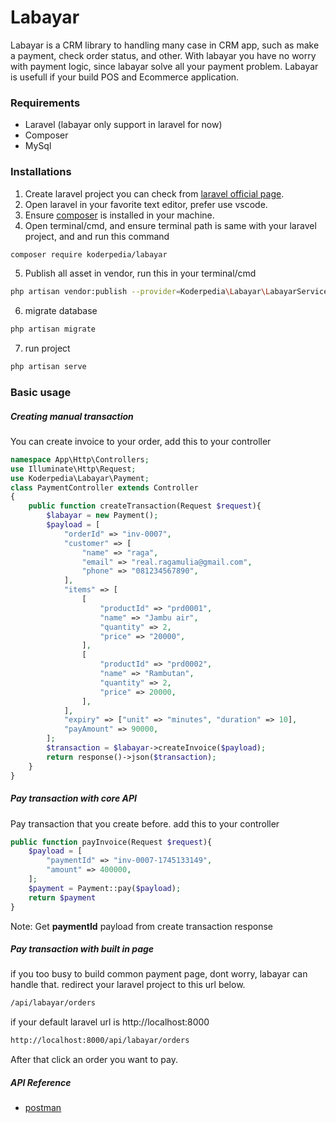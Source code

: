 # Labayar
Labayar is a CRM library to handling many case in CRM app, such as make a payment, check order status, and other. With labayar you have no worry with payment logic, since labayar solve all your payment problem. Labayar is usefull if your build POS and Ecommerce application.
### Requirements
- Laravel (labayar only support in laravel for now)
- Composer
- MySql
### Installations
1. Create laravel project you can check from [laravel official page](https://laravel.com/docs/12.x/installation).
2. Open laravel in your favorite text editor, prefer use vscode.
3. Ensure [composer](https://getcomposer.org/) is installed in your machine.
4. Open terminal/cmd, and ensure terminal path is same with your laravel project, and and run this command
```sh
composer require koderpedia/labayar
```
5. Publish all asset in vendor, run this in your terminal/cmd
```sh
php artisan vendor:publish --provider=Koderpedia\Labayar\LabayarServiceProvider
```
6. migrate database
```sh
php artisan migrate
```
7. run project 
```sh
php artisan serve
```
### Basic usage
##### Creating manual transaction
You can create invoice to your order, add this to your controller
```php
namespace App\Http\Controllers;
use Illuminate\Http\Request;
use Koderpedia\Labayar\Payment;
class PaymentController extends Controller
{
    public function createTransaction(Request $request){
        $labayar = new Payment();
        $payload = [
            "orderId" => "inv-0007",
            "customer" => [
                "name" => "raga",
                "email" => "real.ragamulia@gmail.com",
                "phone" => "081234567890",
            ],
            "items" => [
                [
                    "productId" => "prd0001",
                    "name" => "Jambu air",
                    "quantity" => 2,
                    "price" => "20000",
                ],
                [
                    "productId" => "prd0002",
                    "name" => "Rambutan",
                    "quantity" => 2,
                    "price" => 20000,
                ],
            ],
            "expiry" => ["unit" => "minutes", "duration" => 10],
            "payAmount" => 90000,
        ];
        $transaction = $labayar->createInvoice($payload);
        return response()->json($transaction);
    }
}
```
##### Pay transaction with core API
Pay transaction that you create before. add this to your controller
```php
public function payInvoice(Request $request){
    $payload = [
        "paymentId" => "inv-0007-1745133149",
        "amount" => 400000,
    ];
    $payment = Payment::pay($payload);
    return $payment
}
```
Note: Get **paymentId** payload from create transaction response

##### Pay transaction with built in page
if you too busy to build common payment page, dont worry, labayar can handle that. redirect your laravel project to this url below.
```sh
/api/labayar/orders
```
if your default laravel url is http://localhost:8000
```sh
http://localhost:8000/api/labayar/orders
```
After that click an order you want to pay.

##### API Reference
- [postman](https://www.postman.com/orange-resonance-534979/workspace/labayar/collection/15555730-d6515741-160e-42a9-865a-1fbe98643e7f?action=share&creator=15555730)
